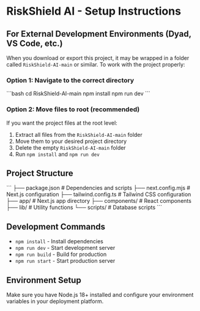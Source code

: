 # RiskShield AI - Setup Instructions

## For External Development Environments (Dyad, VS Code, etc.)

When you download or export this project, it may be wrapped in a folder called `RiskShield-AI-main` or similar. To work with the project properly:

### Option 1: Navigate to the correct directory
\`\`\`bash
cd RiskShield-AI-main
npm install
npm run dev
\`\`\`

### Option 2: Move files to root (recommended)
If you want the project files at the root level:
1. Extract all files from the `RiskShield-AI-main` folder
2. Move them to your desired project directory
3. Delete the empty `RiskShield-AI-main` folder
4. Run `npm install` and `npm run dev`

## Project Structure
\`\`\`
├── package.json          # Dependencies and scripts
├── next.config.mjs       # Next.js configuration
├── tailwind.config.ts    # Tailwind CSS configuration
├── app/                  # Next.js app directory
├── components/           # React components
├── lib/                  # Utility functions
└── scripts/              # Database scripts
\`\`\`

## Development Commands
- `npm install` - Install dependencies
- `npm run dev` - Start development server
- `npm run build` - Build for production
- `npm run start` - Start production server

## Environment Setup
Make sure you have Node.js 18+ installed and configure your environment variables in your deployment platform.
